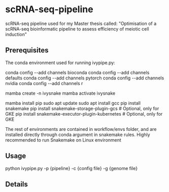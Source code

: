 # scRNA-seq-pipeline
scRNA-seq pipeline used for my Master thesis called: "Optimisation of a scRNA-seq bioinformatic pipeline to assess efficiency of meiotic cell induction"

## Prerequisites

The conda environment used for running ivypipe.py:

conda config --add channels bioconda
conda config --add channels defaults
conda config --add channels pytorch
conda config --add channels nvidia
conda config --add channels r

mamba create -n ivysnake
mamba activate ivysnake

mamba install pip
sudo apt update
sudo apt install gcc
pip install snakemake
pip install snakemake-storage-plugin-gcs             # Optional, only for GKE
pip install snakemake-executor-plugin-kubernetes     # Optional, only for GKE

The rest of environments are contained in workflow/envs folder, and are installed directly through conda argument in snakemake rules. Highly recommended to run Snakemake on Linux environment

## Usage

python ivypipe.py -p {pipeline} -c {config file} -g {genome file}

## Details
